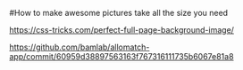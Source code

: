 #How to make awesome pictures take all the size you need

https://css-tricks.com/perfect-full-page-background-image/

https://github.com/bamlab/allomatch-app/commit/60959d38897563163f767316111735b6067e81a8